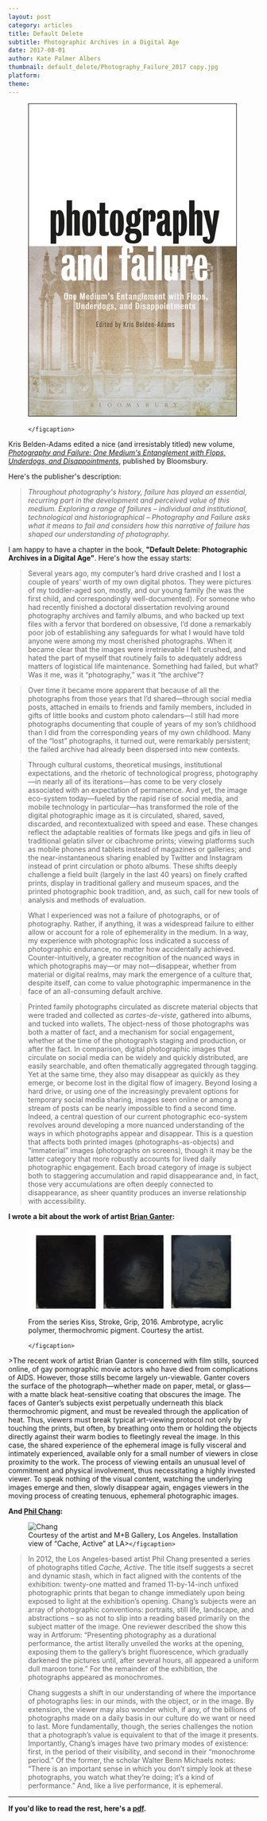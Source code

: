 ```yaml
---
layout: post
category: articles
title: Default Delete
subtitle: Photographic Archives in a Digital Age
date: 2017-08-01
author: Kate Palmer Albers
thumbnail: default_delete/Photography_Failure_2017 copy.jpg
platform:
theme:
---
```


<figure class="figure-sm">
	<img src="../assets/images/default_delete/Photography_Failure_2017 copy.jpg" alt="Default-delete-cover" />
	<figcaption>

	</figcaption>
</figure>

Kris Belden-Adams edited a nice (and irresistably titled) new volume, [*Photography and Failure: One Medium's Entanglement with Flops, Underdogs, and Disappointments*](https://www.bloomsbury.com/us/photography-and-failure-9781474293402/), published by Bloomsbury.

Here's the publisher's description:

> *Throughout photography's history, failure has played an essential, recurring part in the development and perceived value of this medium. Exploring a range of failures – individual and institutional, technological and historiographical – Photography and Failure asks what it means to fail and considers how this narrative of failure has shaped our understanding of photography.*

I am happy to have a chapter in the book, **"Default Delete: Photographic Archives in a Digital Age"**. Here's how the essay starts:

> Several years ago, my computer’s hard drive crashed and I lost a couple of years’ worth of my own digital photos. They were pictures of my toddler-aged son, mostly, and our young family (he was the first child, and correspondingly well-documented). For someone who had recently finished a doctoral dissertation revolving around photography archives and family albums, and who backed up text files with a fervor that bordered on obsessive, I’d done a remarkably poor job of establishing any safeguards for what I would have told anyone were among my most cherished photographs. When it became clear that the images were irretrievable I felt crushed, and hated the part of myself that routinely fails to adequately address matters of logistical life maintenance. Something had failed, but what? Was it me, was it “photography,” was it “the archive”?

>Over time it became more apparent that because of all the photographs from those years that I’d shared—through social media posts, attached in emails to friends and family members, included in gifts of little books and custom photo calendars—I still had more photographs documenting that couple of years of my son’s childhood than I did from the corresponding years of my own childhood. Many of the “lost” photographs, it turned out, were remarkably persistent; the failed archive had already been dispersed into new contexts.

>Through cultural customs, theoretical musings, institutional expectations, and the rhetoric of technological progress, photography—in nearly all of its iterations—has come to be very closely associated with an expectation of permanence. And yet, the image eco-system today—fueled by the rapid rise of social media, and mobile technology in particular—has transformed the role of the digital photographic image as it is circulated, shared, saved, discarded, and recontextualized with speed and ease. These changes reflect the adaptable realities of formats like jpegs and gifs in lieu of traditional gelatin silver or cibachrome prints; viewing platforms such as mobile phones and tablets instead of magazines or galleries; and the near-instantaneous sharing enabled by Twitter and Instagram instead of print circulation or photo albums. These shifts deeply challenge a field built (largely in the last 40 years) on finely crafted prints, display in traditional gallery and museum spaces, and the printed photographic book tradition, and, as such, call for new tools of analysis and methods of evaluation.

>What I experienced was not a failure of photographs, or of photography. Rather, if anything, it was a widespread failure to either allow or account for a role of ephemerality in the medium. In a way, my experience with photographic loss indicated a success of photographic endurance, no matter how accidentally achieved. Counter-intuitively, a greater recognition of the nuanced ways in which photographs may—or may not—disappear, whether from material or digital realms, may mark the emergence of a culture that, despite itself, can come to value photographic impermanence in the face of an all-consuming default archive.

>Printed family photographs circulated as discrete material objects that were traded and collected as *cartes-de-viste*, gathered into albums, and tucked into wallets. The object-ness of those photographs was both a matter of fact, and a mechanism for social engagement, whether at the time of the photograph’s staging and production, or after the fact.  In comparison, digital photographic images that circulate on social media can be widely and quickly distributed, are easily searchable, and often thematically aggregated through tagging.  Yet at the same time, they also may disappear as quickly as they emerge, or become lost in the digital flow of imagery. Beyond losing a hard drive, or using one of the increasingly prevalent options for temporary social media sharing, images seen online or among a stream of posts can be nearly impossible to find a second time. Indeed, a central question of our current photographic eco-system revolves around developing a more nuanced understanding of the ways in which photographs appear and disappear. This is a question that affects both printed images (photographs-as-objects) and “immaterial” images (photographs on screens), though it may be the latter category that more robustly accounts for lived daily photographic engagement. Each broad category of image is subject both to staggering accumulation and rapid disappearance and, in fact, those very accumulations are often deeply connected to disappearance, as sheer quantity produces an inverse relationship with accessibility.

**I wrote a bit about the work of artist [Brian Ganter](https://www.brianganter.com/):**

<figure class="figure">
	<img src="../assets/images/default_delete/Ganter_Henson copy.jpg" alt="Ganter" />
	<figcaption>From the series Kiss, Stroke, Grip, 2016. Ambrotype, acrylic polymer, thermochromic pigment. Courtesy the artist.

	</figcaption>
</figure>
>The recent work of artist Brian Ganter is concerned with film stills, sourced online, of gay pornographic movie actors who have died from complications of AIDS. However, those stills become largely un-viewable. Ganter covers the surface of the photograph—whether made on paper, metal, or glass—with a matte black heat-sensitive coating that obscures the image. The faces of Ganter’s subjects exist perpetually underneath this black thermochromic pigment, and must be revealed through the application of heat. Thus, viewers must break typical art-viewing protocol not only by touching the prints, but often, by breathing onto them or holding the objects directly against their warm bodies to fleetingly reveal the image. In this case, the shared experience of the ephemeral image is fully visceral and intimately experienced, available only for a small number of viewers in close proximity to the work. The process of viewing entails an unusual level of commitment and physical involvement, thus necessitating a highly invested viewer. To speak nothing of the visual content, watching the underlying images emerge and then, slowly disappear again, engages viewers in the moving process of creating tenuous, ephemeral photographic images.

**And [Phil Chang](https://www.philchang.com/):**

<figure class="figure">
	<img src="../assets/images/default_delete/M–B-Chang.jpeg" alt="Chang" />
	<figcaption>Courtesy of the artist and M+B Gallery, Los Angeles. Installation view of “Cache, Active” at LA><ART, March 10 - April 14, 2012

	</figcaption>
</figure>


>In 2012, the Los Angeles-based artist Phil Chang presented a series of photographs titled *Cache, Active*.  The title itself suggests a secret and dynamic stash, which in fact aligned with the contents of the exhibition: twenty-one matted and framed 11-by-14-inch unfixed photographic prints that began to change immediately upon being exposed to light at the exhibition’s opening.  Chang’s subjects were an array of photographic conventions: portraits, still life, landscape, and abstractions – so as not to slip into a reading based primarily on the subject matter of the image. One reviewer described the show this way in Artforum: “Presenting photography as a durational performance, the artist literally unveiled the works at the opening, exposing them to the gallery’s bright fluorescence, which gradually darkened the pictures until, after several hours, all appeared a uniform dull maroon tone.”  For the remainder of the exhibition, the photographs appeared as monochromes.

>Chang suggests a shift in our understanding of where the importance of photographs lies: in our minds, with the object, or in the image. By extension, the viewer may also wonder which, if any, of the billions of photographs made on a daily basis in our culture do we want or need to last. More fundamentally, though, the series challenges the notion that a photograph’s value is equivalent to that of the image it presents.  Importantly, Chang’s images have two primary modes of existence: first, in the period of their visibility, and second in their “monochrome period.” Of the former, the scholar Walter Benn Michaels notes: “There is an important sense in which you don’t simply look at these photographs, you watch what they’re doing; it’s a kind of performance.”  And, like a live performance, it is ephemeral.

*************
**If you'd like to read the rest, here's a [pdf](http://circulationexchange.org/assets/pdfs/defaultdelete.pdf).**

